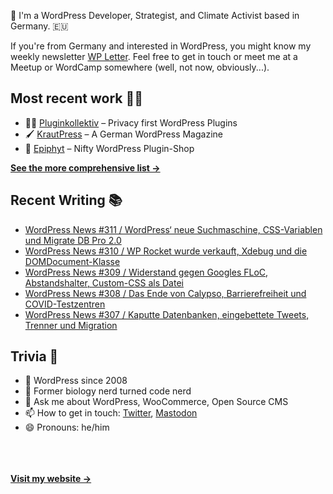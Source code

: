 👋 I'm a WordPress Developer, Strategist, and Climate Activist based in Germany. 🇪🇺

If you're from Germany and interested in WordPress, you might know my weekly newsletter [WP Letter](https://wpletter.de/). Feel free to get in touch or meet me at a Meetup or WordCamp somewhere (well, not now, obviously...).


## Most recent work 👷‍♂️

- 👨‍💻 [Pluginkollektiv](https://github.com/pluginkollektiv) – Privacy first WordPress Plugins
- 🖌️ [KrautPress](https://krautpress.de) – A German WordPress Magazine
- 🌱 [Epiphyt](https://epiph.yt) – Nifty WordPress Plugin-Shop

**[See the more comprehensive list &rarr;](https://simonkraft.com/what-i-do)**


## Recent Writing 📚

<!-- BLOG-POST-LIST:START -->
- [WordPress News #311 / WordPress‘ neue Suchmaschine, CSS-Variablen und Migrate DB Pro 2.0](https://feed.wpletter.de/link/14399/14456105/311)
- [WordPress News #310 / WP Rocket wurde verkauft, Xdebug und die DOMDocument-Klasse](https://feed.wpletter.de/link/14399/14439284/310)
- [WordPress News #309 / Widerstand gegen Googles FLoC, Abstandshalter, Custom-CSS als Datei](https://feed.wpletter.de/link/14399/14420384/309)
- [WordPress News #308 / Das Ende von Calypso, Barrierefreiheit und COVID-Testzentren](https://feed.wpletter.de/link/14399/14406995/308)
- [WordPress News #307 / Kaputte Datenbanken, eingebettete Tweets, Trenner und Migration](https://feed.wpletter.de/link/14399/14382290/307)
<!-- BLOG-POST-LIST:END -->


## Trivia 🤪

- 👴 WordPress since 2008
- 🌱 Former biology nerd turned code nerd
- 💬 Ask me about WordPress, WooCommerce, Open Source CMS
- 📫 How to get in touch: [Twitter](https://twitter.com/krafit), [Mastodon](https://dewp.space/@simon)
- 😄 Pronouns: he/him

<br/><br/><br/>
**[Visit my website &rarr;](https://simonkraft.com)**